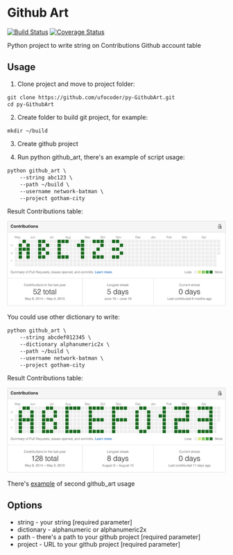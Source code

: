 Github Art
==========

[![Build Status](https://travis-ci.org/ufocoder/py-GithubArt.svg)](https://travis-ci.org/ufocoder/py-GithubArt)
[![Coverage Status](https://coveralls.io/repos/ufocoder/py-GithubArt/badge.svg?branch=master)](https://coveralls.io/r/ufocoder/py-GithubArt?branch=master)

Python project to write string on Contributions Github account table

Usage
-----


1. Clone project and move to project folder:

```
git clone https://github.com/ufocoder/py-GithubArt.git
cd py-GithubArt
```

2. Create folder to build git project, for example:
```
mkdir ~/build
```

3. Create github project

4. Run python github_art, there's an example of script usage:

```
python github_art \
    --string abc123 \
    --path ~/build \
    --username network-batman \
    --project gotham-city
```

Result Contributions table:

![Github Contributions](docs/abc123x1.png)

You could use other dictionary to write:

```
python github_art \
    --string abcdef012345 \
    --dictionary alphanumeric2x \
    --path ~/build \
    --username network-batman \
    --project gotham-city
```

Result Contributions table:

![Github Contributions](docs/abcef012345x2.png)

There's [example](https://github.com/network-batman) of second github_art usage


Options
-------
* string - your string [required parameter]
* dictionary - alphanumeric or alphanumeric2x
* path - there's a path to your github project [required parameter]
* project - URL to your github project [required parameter]